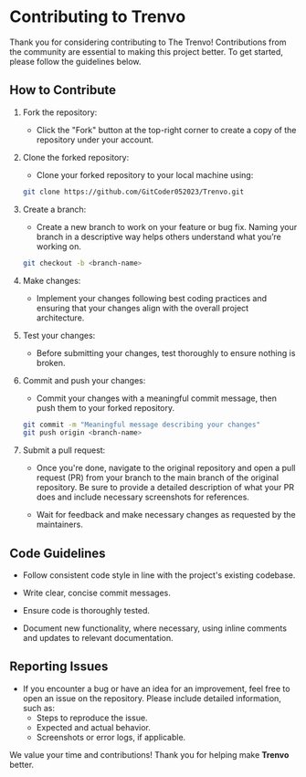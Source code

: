 # Contributing to Trenvo

Thank you for considering contributing to The Trenvo! Contributions from the community are essential to making this project better. To get started, please follow the guidelines below.

## How to Contribute

1. Fork the repository:
    - Click the "Fork" button at the top-right corner to create a copy of the repository under your account.

2. Clone the forked repository:
    - Clone your forked repository to your local machine using:

    ```bash
    git clone https://github.com/GitCoder052023/Trenvo.git
    ```

3. Create a branch:
    - Create a new branch to work on your feature or bug fix. Naming your branch in a descriptive way helps others understand what you’re working on.

    ```bash
    git checkout -b <branch-name>
    ```

4. Make changes:
    - Implement your changes following best coding practices and ensuring that your changes align with the overall project architecture.

5. Test your changes:
    - Before submitting your changes, test thoroughly to ensure nothing is broken.

6. Commit and push your changes:
    - Commit your changes with a meaningful commit message, then push them to your forked repository.

    ```bash
    git commit -m "Meaningful message describing your changes"
    git push origin <branch-name>
    ```

7. Submit a pull request:
    - Once you're done, navigate to the original repository and open a pull request (PR) from your branch to the main branch of the original repository. Be sure to provide a detailed description of what your PR does and include necessary screenshots for references.

    - Wait for feedback and make necessary changes as requested by the maintainers.

## Code Guidelines

- Follow consistent code style in line with the project's existing codebase.

- Write clear, concise commit messages.

- Ensure code is thoroughly tested.

- Document new functionality, where necessary, using inline comments and updates to relevant documentation.

## Reporting Issues

- If you encounter a bug or have an idea for an improvement, feel free to open an issue on the repository. Please include detailed information, such as:
    - Steps to reproduce the issue.
    - Expected and actual behavior.
    - Screenshots or error logs, if applicable.

We value your time and contributions! Thank you for helping make **Trenvo** better.